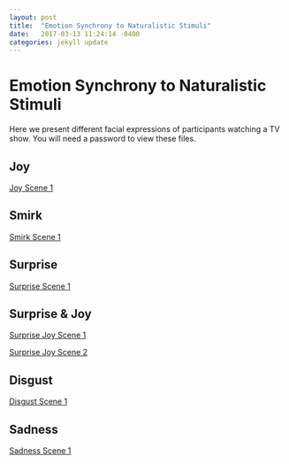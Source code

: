 ```yaml
---
layout: post
title:  "Emotion Synchrony to Naturalistic Stimuli"
date:   2017-03-13 11:24:14 -0400
categories: jekyll update
---
```


# Emotion Synchrony to Naturalistic Stimuli

Here we present different facial expressions of participants watching a TV show. You will need a password to view these files. 

## Joy

[Joy Scene 1]()

## Smirk 

[Smirk Scene 1]()

## Surprise

[Surprise Scene 1]()

## Surprise & Joy 

[Surprise Joy Scene 1]()

[Surprise Joy Scene 2]()

## Disgust

[Disgust Scene 1]()

## Sadness 

[Sadness Scene 1]()

